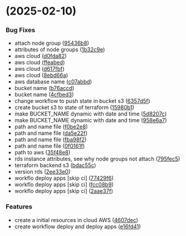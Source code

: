 #  (2025-02-10)


### Bug Fixes

* attach node group ([95436b8](https://github.com/pos-fiap-schepis/hackton-terraform/commit/95436b88370a4fd72ce63b9955d83e943a3e05a8))
* attributes of node groups ([1b32c9e](https://github.com/pos-fiap-schepis/hackton-terraform/commit/1b32c9e0a88c6da4a42b4be403dd19f7103f0936))
* aws cloud ([d0fda82](https://github.com/pos-fiap-schepis/hackton-terraform/commit/d0fda82d015b4b9ea3826ae342bf56523c319af4))
* aws cloud ([ffeabed](https://github.com/pos-fiap-schepis/hackton-terraform/commit/ffeabed14b8fd8feaf1badf13591c4d387b7f411))
* aws cloud ([d617fbf](https://github.com/pos-fiap-schepis/hackton-terraform/commit/d617fbf90f538fc5710869afdf07daf30aadd8f5))
* aws cloud ([8ebd66a](https://github.com/pos-fiap-schepis/hackton-terraform/commit/8ebd66abeb512f82d28a84c0574ca4aba380a73a))
* aws database name ([c07abbd](https://github.com/pos-fiap-schepis/hackton-terraform/commit/c07abbdc4a736494322d9622f7ab4561f9fc62cc))
* bucket name ([b76accd](https://github.com/pos-fiap-schepis/hackton-terraform/commit/b76accdc0188f2ba359aee9ee4ec32e8de48fd45))
* bucket name ([4cfbed3](https://github.com/pos-fiap-schepis/hackton-terraform/commit/4cfbed366829a1a21d43275a5a26481f9df039a7))
* change workflow to push state in bucket s3 ([6357d5f](https://github.com/pos-fiap-schepis/hackton-terraform/commit/6357d5fb396a22931e9b193cbd7d1a1913a8c074))
* create bucket s3 to state of terraform ([15980b1](https://github.com/pos-fiap-schepis/hackton-terraform/commit/15980b178b3abd9a11e829ce268bd4bd4e53f87c))
* make BUCKET_NAME dynamic with date and time ([5d8207c](https://github.com/pos-fiap-schepis/hackton-terraform/commit/5d8207cfb60766f0eb7929ae1e2368f26a6cabc0))
* make BUCKET_NAME dynamic with date and time ([958e6a7](https://github.com/pos-fiap-schepis/hackton-terraform/commit/958e6a78b4e69777ee0fa548d23ac822ff8cf6e2))
* path and name file ([f0be2e8](https://github.com/pos-fiap-schepis/hackton-terraform/commit/f0be2e84bb77e9c1be995cbf4946238201db8288))
* path and name file ([da5e22f](https://github.com/pos-fiap-schepis/hackton-terraform/commit/da5e22f05c8679b18fc1276fdf5d0a310c2166ec))
* path and name file ([fba98f2](https://github.com/pos-fiap-schepis/hackton-terraform/commit/fba98f233f8e931de686430e41ba4481212f762b))
* path and name file ([0f0161f](https://github.com/pos-fiap-schepis/hackton-terraform/commit/0f0161f22f465aaad536b069ff2d01c067cf6be8))
* path to aws ([35f48e8](https://github.com/pos-fiap-schepis/hackton-terraform/commit/35f48e860a40e17fc7a39ca531cbb1eaf57c2ea5))
* rds instance attributes, see why node groups not attach ([795fec5](https://github.com/pos-fiap-schepis/hackton-terraform/commit/795fec5be8add23ba0592a54748baf1fd75ba2ea))
* terraform backend s3 ([bdac55c](https://github.com/pos-fiap-schepis/hackton-terraform/commit/bdac55c1798f77a201c535a39cd5b773331570f9))
* version rds ([2ee33e0](https://github.com/pos-fiap-schepis/hackton-terraform/commit/2ee33e0ecb86ed95203706d447d25525f23526c6))
* workflo deploy apps [skip ci] ([77429f6](https://github.com/pos-fiap-schepis/hackton-terraform/commit/77429f68b29715cfa25b6fb7b3b7a504be407409))
* workflo deploy apps [skip ci] ([fcc08b9](https://github.com/pos-fiap-schepis/hackton-terraform/commit/fcc08b9bb79c39c984ae055351c09c5723594ae0))
* workflo deploy apps [skip ci] ([2aae37f](https://github.com/pos-fiap-schepis/hackton-terraform/commit/2aae37fd4d617868103ca438121173939d4daab6))


### Features

* create a initial resources in cloud AWS ([4607dec](https://github.com/pos-fiap-schepis/hackton-terraform/commit/4607decfbf90c832a53fbc769409ee12040bc53f))
* create workflow deploy and deploy apps ([e16fd41](https://github.com/pos-fiap-schepis/hackton-terraform/commit/e16fd41bb962561d3336b0960e85b0bfcfe34bf4))



